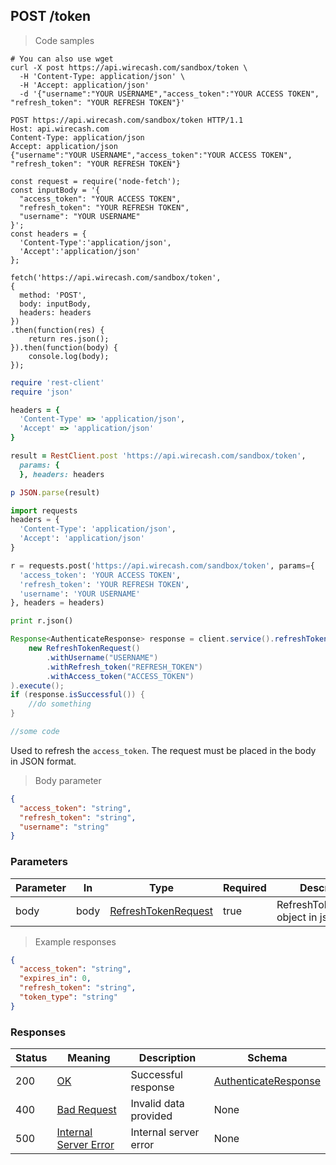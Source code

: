 ## POST /token

> Code samples

```shell
# You can also use wget
curl -X post https://api.wirecash.com/sandbox/token \
  -H 'Content-Type: application/json' \
  -H 'Accept: application/json'
  -d '{"username":"YOUR USERNAME","access_token":"YOUR ACCESS TOKEN", "refresh_token": "YOUR REFRESH TOKEN"}'
```

```http
POST https://api.wirecash.com/sandbox/token HTTP/1.1
Host: api.wirecash.com
Content-Type: application/json
Accept: application/json
{"username":"YOUR USERNAME","access_token":"YOUR ACCESS TOKEN", "refresh_token": "YOUR REFRESH TOKEN"}
```

```javascript--nodejs
const request = require('node-fetch');
const inputBody = '{
  "access_token": "YOUR ACCESS TOKEN",
  "refresh_token": "YOUR REFRESH TOKEN",
  "username": "YOUR USERNAME"
}';
const headers = {
  'Content-Type':'application/json',
  'Accept':'application/json'
};

fetch('https://api.wirecash.com/sandbox/token',
{
  method: 'POST',
  body: inputBody,
  headers: headers
})
.then(function(res) {
    return res.json();
}).then(function(body) {
    console.log(body);
});
```

```ruby
require 'rest-client'
require 'json'

headers = {
  'Content-Type' => 'application/json',
  'Accept' => 'application/json'
}

result = RestClient.post 'https://api.wirecash.com/sandbox/token',
  params: {
  }, headers: headers

p JSON.parse(result)
```

```python
import requests
headers = {
  'Content-Type': 'application/json',
  'Accept': 'application/json'
}

r = requests.post('https://api.wirecash.com/sandbox/token', params={
  'access_token': 'YOUR ACCESS TOKEN',
  'refresh_token': 'YOUR REFRESH TOKEN',
  'username': 'YOUR USERNAME'
}, headers = headers)

print r.json()
```

```java
Response<AuthenticateResponse> response = client.service().refreshToken(
    new RefreshTokenRequest()
        .withUsername("USERNAME")
        .withRefresh_token("REFRESH_TOKEN")
        .withAccess_token("ACCESS_TOKEN")
).execute();
if (response.isSuccessful()) {
    //do something
}
```

```csharp
//some code

```

Used to refresh the `access_token`. The request must be placed in the body in JSON format.

> Body parameter

```json
{
  "access_token": "string",
  "refresh_token": "string",
  "username": "string"
}
```
### Parameters

Parameter|In|Type|Required|Description
---|---|---|---|---|
body|body|[RefreshTokenRequest](#schemarefreshtokenrequest)|true|RefreshTokenRequest object in json format


> Example responses

```json
{
  "access_token": "string",
  "expires_in": 0,
  "refresh_token": "string",
  "token_type": "string"
}
```
### Responses

Status|Meaning|Description|Schema
---|---|---|---|
200|[OK](https://tools.ietf.org/html/rfc7231#section-6.3.1)|Successful response|[AuthenticateResponse](#schemaauthenticateresponse)
400|[Bad Request](https://tools.ietf.org/html/rfc7231#section-6.5.1)|Invalid data provided|None
500|[Internal Server Error](https://tools.ietf.org/html/rfc7231#section-6.6.1)|Internal server error|None
